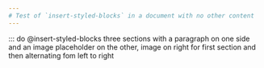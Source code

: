 ```yaml
---
# Test of `insert-styled-blocks` in a document with no other content
---
```


::: do @insert-styled-blocks three sections with a paragraph on one side and an image placeholder on the other, image on right for first section and then alternating fom left to right

